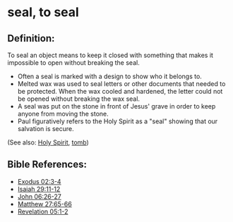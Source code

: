 # seal, to seal #

## Definition: ##

To seal an object means to keep it closed with something that makes it impossible to open without breaking the seal.

* Often a seal is marked with a design to show who it belongs to. 
* Melted wax was used to seal letters or other documents that needed to be protected. When the wax cooled and hardened, the letter could not be opened without breaking the wax seal.
* A seal was put on the stone in front of Jesus' grave in order to keep anyone from moving the stone.
* Paul figuratively refers to the Holy Spirit as a "seal" showing that our salvation is secure.

(See also: [Holy Spirit](../kt/holyspirit.md), [tomb](../other/tomb.md))

## Bible References: ##

* [Exodus 02:3-4](en/tn/exo/help/02/03)
* [Isaiah 29:11-12](en/tn/isa/help/29/11)
* [John 06:26-27](en/tn/jhn/help/06/26)
* [Matthew 27:65-66](en/tn/mat/help/27/65)
* [Revelation 05:1-2](en/tn/rev/help/05/01)